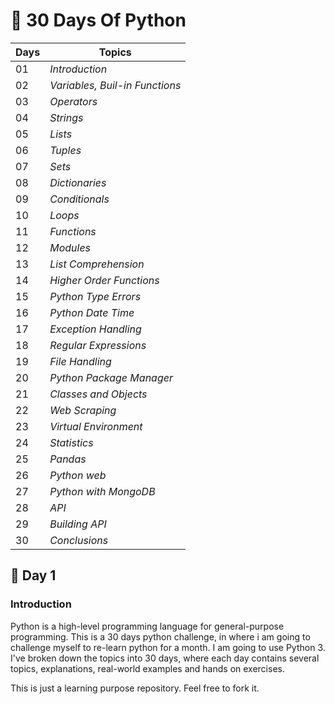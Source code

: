 # 🐍 30 Days Of Python

**Days**      | **Topics**    
--------------|-----------
01            | *Introduction*
02            | *Variables, Buil-in Functions*
03            | *Operators*
04            | *Strings*
05            | *Lists*
06            | *Tuples*
07            | *Sets*
08            | *Dictionaries*
09            | *Conditionals*
10            | *Loops*
11            | *Functions*
12            | *Modules*
13            | *List Comprehension*
14            | *Higher Order Functions*
15            | *Python Type Errors*
16            | *Python Date Time*
17            | *Exception Handling*
18            | *Regular Expressions*
19            | *File Handling*
20            | *Python Package Manager*
21            | *Classes and Objects*
22            | *Web Scraping*
23            | *Virtual Environment*
24            | *Statistics*
25            | *Pandas*
26            | *Python web*
27            | *Python with MongoDB*
28            | *API*
29            | *Building API*
30            | *Conclusions*

## 📘 Day 1

### Introduction
Python is a high-level programming language for general-purpose programming. This is a 30 days python challenge, in where i am going to 
challenge myself to re-learn python for a month. I am going to use Python 3. I've broken down the topics into 30 days, where each day
contains several topics, explanations, real-world examples and hands on exercises.

This is just a learning purpose repository. Feel free to fork it.